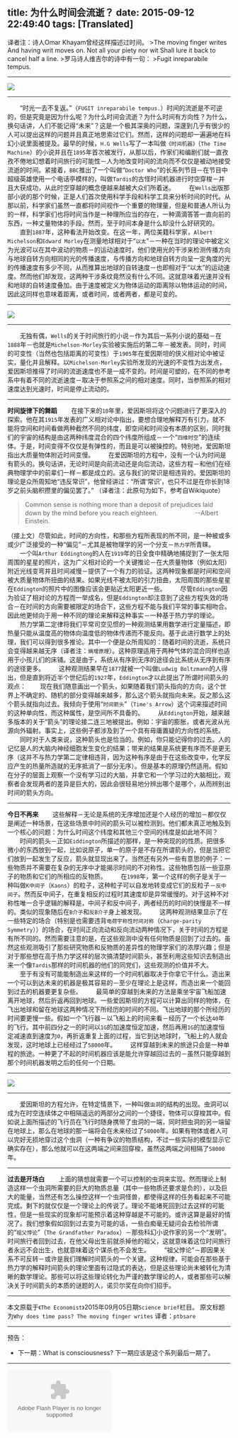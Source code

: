title: 为什么时间会流逝？
date: 2015-09-12 22:49:40
tags: [Translated]
---

<!--为什么时间会流逝？
“时间不能倒流”
在我们《科学之谜》的第五部，我们来探讨一下为什么时间旅行，不同于空间上的移动，是不可逆的。-->
<div id="board"></div>
译者注：诗人Omar Khayam曾经这样描述过时间。
>The moving finger writes
And having writ moves on.
Not all your piety nor wit
Shall lure it back to cancel half a line.
>罗马诗人维吉尔的诗中有一句：
>Fugit inreparabile tempus.

---

![](/img/为什么时间会流逝？/1.jpg)

---

　　“时光一去不复返。”（`FUGIT inreparabile tempus.`）时间的流逝是不可逆的，但是究竟是因为什么呢？为什么时间会流逝？为什么时间有方向性？为什么，换句话讲，人们不能记得“未来”？这是一个极其深奥的问题，深邃到几乎有很少的人可以提出这样的问题并且真正地思索过它们。然而，这样的问题却一遍遍地在科幻小说里面被提及。最早的时候，`H.G Wells`写了一本叫做`《时间机器》`（`The Time Machine`）的小说并且在`1895`年首次被发行，从那以后，作家们和编剧们就一直孜孜不倦地幻想着时间旅行的可能性－人为地改变时间的流向而不仅仅是被动地接受流逝的时间。紧接着，`BBC`推出了一个叫做“`Doctor Who`”的长系列节目－在节目中超级英雄使用一个电话亭模样的，叫做`Tardis`的古怪时间机器进行时空穿梭－并且大获成功，从此时空穿越的概念便越来越被大众们所着迷。
　　在`Wells`出版那部小说的那个时候，正是人们首次使用科学手段和科学工具来分析时间的时代。从那以前，科学家们虽然一直都将时间视作一个重要的物理量，但是和普通人所认为的一样，科学家们也将时间当作是一种理所应当的存在，一种滴滴答答一直向前的东西，一种丈量物体的手段。然而，至于时间本身是什么却没什么好研究的。
　　直到`1887`年，这种看法开始改变。在这一年，两位美籍科学家，`Albert Michelson`和`Edward Morley`在测量地球相对于“`以太`”－一种在当时的理论中被定义为光波可以在其中波动的物质－的运动速度时，他们使用光的干涉来检测传播方向与地球自转方向相同的光的传播速度，与传播方向和地球自转方向呈一定角度的光的传播速度有多少不同，从而推算出地球的自转速度－也即相对于“以太”的运动速度。然而他们却发现，这两种干涉条纹竟然没有什么不同。这就意味着光速并没有和地球的自转速度叠加。由于速度被定义为物体运动的距离除以物体运动的时间，因此这同样也意味着距离，或者时间，或者两者，都是可变的。

---

![](/img/为什么时间会流逝？/2.jpg)

---

　　无独有偶，`Wells`的关于时间旅行的小说－作为其后一系列小说的基础－在`1888`年－也就是`Michelson-Morley`实验被实施后的第二年－被发表。同时，时间的可变性（当然也包括距离的可变性）于`1905`年在爱因斯坦的侠义相对论中被证实，量化并且解释。以`Michelson-Morley`实验所发现的光速的不变性为出发点，爱因斯坦推得了时间的流逝速度也不是一成不变的。时间是可塑的，在不同的参考系中有着不同的流逝速度－取决于参照系之间的相对速度。同时，当参照系的相对速度达到光速时，时间是停止流动的。

---

**时间旋律下的舞蹈**
　　在接下来的`10`年里，爱因斯坦将这个问题进行了更深入的探索。他在其`1915`年发表的广义相对论中指出，要想合理地解释万有引力，就不能将空间和时间看做两种截然不同的纬度，即空间和时间没有本质的区别，同时我们的宇宙的结构是由这两种纬度混合的四个纬度所组成－一个“`四维时空`”的连续体。于是，时间变得不仅仅是有弹性的，而且是可以被操控的。特别地，爱因斯坦指出大质量物体附近时间变慢。
　　在爱因斯坦的方程中，没有一个认为时间是有箭头的。换句话讲，无论时间是向前流动还是向后流动，这些方程－和他们在经典物理学中的前辈们一样－都是成立的。这与我们的常识是相违背的。爱因斯坦的理论是众所周知地“违反常识”，他曾经讲过：“所谓‘常识’，也只不过是在你长到18岁之前头脑积攒里的偏见罢了。”
（译者注：此原句为如下，参考自Wikiquote）

>Common sense is nothing more than a deposit of prejudices laid down by the mind before you reach eighteen.　　　　　　--Albert Einstein.

（接上文）尽管如此，时间的方向性，和那些方程所表现的所不同，是一种被或多或少广泛接受的一种“偏见”－尤其是被物理学的另一个分支－`热力学`所青睐。
　　一个叫`Arthur Eddingtong`的人在`1919`年的日全食中精确地捕捉到了一张太阳周围的星星的照片，这为广义相对论的一个关键推论－在大质量物体（例如太阳）附近光线变弯并且时间减慢－提供了一个有力的验证。这两种现象都是时间和空间被大质量物体所扭曲的结果。如果光线不被太阳的引力扭曲，太阳周围的那些星星在`Eddington`的照片中的图像应该会更贴近太阳更近一些。
　　尽管`Eddington`因为验证了相对论的方程而一举成名，但是`Eddington`却注意到了这些方程失效的场合－在时间的方向需要被限定的场合下，这些方程不能与我们平常的事实相吻合。因此他更倾向于用一种不同的理论来解释这种事实－一种基于热力学的理论。
　　热力学第二定律将我们平常司空见惯的一种观测结果用数学进行定量描述，即热量只能从温度高的物体向温度低的物体传递而不能反向。基于此进行数学上的处理，我们可以得到很多推论。其中一个便是众所周知的：随着时间的流逝，系统只会变得越来越无序（译者注：`熵增原理`）。这种原理适用于两种气体的混合同样也适用于小孩儿们的床铺。这是由于，系统从有序到无序的途径会比系统从无序到有序的途径更多。
　　这种观测结果早在`1877`就被一个叫做`Ludwig Boltzmann`的人得出，但是直到将近半个世纪后的`1927`年，`Eddington`才以此提出了所谓时间箭头的观点：
　　现在我们随意画出一个箭头，如果随着我们箭头指向的方向，这个世界上不确定的、随机的部分变得越来越多，那么这个箭头就指向未来。反之那么这个箭头就指向过去。我倾向于使用“`时间箭头`”（`Time's Arrow`）这个词来描述时间的这种单向性，而这种属性，是空间所不具备的。
　　从`Eddington`开始，越来越多版本的关于“箭头”的理论接二连三地被提出。例如：宇宙的膨胀，或者光波从光源向外辐射。事实上，这些例子都涉及到了一个具有毋庸置疑的方向性的系统。
　　同时对于人类来说，这种箭头也是恰当的。例如，你只能记得你的过去。人的记忆是人的大脑内神经细胞发生变化的结果；带来的结果是系统更有序而不是更无序（这并不与热力学第二定律相违背，因为这种有序是由于在这些改变中，化学反应产生的热量所造就的无序抵消了一部分无序）。但是基本的原理仍然适用。假如在分子的层面上观察一个没有学习过的大脑，并拿它和一个学习过的大脑相比，观察者会发现两者的差异是巨大的，因此会很轻易地分辨出哪个是哪个，从而辨别出时间的箭头方向。

---

**今日不再来**
　　这些解释－无论是系统的无序增加还是个人经历的增加－都仅仅是阐述一种场景，在这些场景中时间的箭头可以被检测到。他们都未真正地触及到一个核心的问题：为什么时间这个纬度和其他三个空间的纬度是如此地不同？
　　时间的箭头－正如`Eiddington`所描述的那样，是一种突现的的性质。把很多微小的东西放到一起，比如说原子，单一的原子是不存在所谓箭头的，但是当把它们放到一起发生了反应，箭头就显现出来了。当然还有另外一些有意思的例子：一些物质并不需要在复杂的无序中才能揭示时间的不对称性。这些物质包括一些亚原子的物质和它们的所相应的反物质。
　　在`1998`年，第一个这样的例子是关于一种叫做`K中间子`（`Kaons`）的粒子，这种粒子可以自发地转变成它们的反粒子－`反中间子`。然而反中间子，在重复相反的过程时其速度却是异常缓慢的。对于这种不对称性唯一合乎逻辑的解释是，中间子和反中间子，两者经历的时间的快慢是不一样的。类似的现象随后在`B介子`和`反B介子`身上被发现。
　　这两种观测结果显示了在一些特定的场合（特别是也需要违背`电荷宇称性时间对称`（`Charge-parity Symmetry`））的场合，在时间正向流动和反向流动两种情况下，关于时间的方程是有所不同的。然而需要注意的是，在这些观测中没有任何物质是回到了过去的。虽然这些观测吸引了那些研究物质和反物质的差异性的物理学家们的浓厚兴趣；但是对于那些想在高于热力学这样的层次搞清楚时间箭头，甚至利用这些知识去制造出来一个像`Tardis`那样的时间机器的他们的同党们，这些观测的价值并不大。
　　至于有没有可能能制造出来这样的一个时间机器取决于你拿它干什么。造出来一个可以到达未来的机器是极其容易的－至少在理论上是这样，而造出来一个能回到过去的机器要更复杂些。
　　最简单的穿越到未来的方法是乘坐宇宙飞船加速离开地球，然后折返再回到地球。一些爱因斯坦的方程可以计算出同样的物体，在飞出地球和留在地球这两种情况下所经历的时间的不同。飞出地球的那个所经历的时间要更慢一些。假如一个飞行器－以飞船上的时间来看－经历了一个长达`40`年的飞行。其中前四分之一的时间以`1G`的加速度恒定加速，然后再用`1G`的加速度恒定减速直到速度为`0`，再折返重复上面的过程，当它到达地球时，飞船上的人就会发现，这时地球上已经经过了`58000`年。
　　这样穿越到未来的旅途只会是一种单程的旅途。一种更了不起的时间机器应该是能允许穿越回过去的－虽然只能穿越到那个时间机器发明之后的任何一个日期。

---

![](/img/为什么时间会流逝？/3.jpg)

---

　　爱因斯坦的方程允许，在特定情景下，一种叫做`虫洞`的结构的出现。虫洞可以成为在时空连续体之中相隔遥远的两部分之间的一个捷径，物体可以穿梭其中。假如说上面所描述的飞行员在飞行时随身携带了虫洞的一端，同时把虫洞的另一端留在地球上，那么在地球的那一端将会在未来经过了`58000`年。如果有物体或者人可以完好无损地穿过这个虫洞（一种有争议的物质结构，不过一些实际的模型显示它确实存在），那么他就可以在这两端之间来回穿梭，虽然这两端之间相隔了`58000`年。

---

**过去是开场白**
　　上面的猜想就需要一个可以控制的虫洞来实现。然而理论上制造这样一个虫洞所需要的巨大的物质总量（其中一些物质还要求是负的），以及巨大的能量，当然还有怎么操控这样一个虫洞怪兽，都使得这样的任务看起来不可能完成。剩下的就仅仅是一个理论上的传说了。理论不能堵死回到过去这样的可能性，但是一些现实的现象却可能预示着这种穿越是不可能的。或许这算是最好的情况了。我们想象假如回到过去变为可能的话，一些白痴毫无疑问会去检验所谓的“`祖父悖论`”（`The Grandfather Paradox`）－那些科幻小说作家的另一个“发明”。时间旅行者回到过去，在他父母出生前就杀掉他的祖父，这就意味着这位时间旅行者永远不会出生，也就意味着这个谋杀也不会发生。
　　“祖父悖论”－即因果关系不可反转－或许是我们理解时间箭头的一个关键。这种规律，可能会在那些基于热力学的解释时间箭头的理论里面有过隐式的表达，但是这些理论尚未被转化为清晰的数学理论。那些可以将这些理论转化为严谨的数学理论的人，或者那些可以解决关于时间箭头的本质的谜题的人，诺贝尔奖在向你们招手。

---

本文原载于`《The Economist》`2015年09月05日期`Science brief`栏目。
原文标题为`Why does time pass? The moving finger writes`
译者：`ptbsare`

---
预告：
* 下一期：What is consciousness?
下一期应该是这个系列最后一期了。

<hr id="hrline">

<p><embed id="xiami" src="http://www.xiami.com/widget/61309602_1769481833,1769481832,_235_140_d90000_333333_1/multiPlayer.swf" type="application/x-shockwave-flash" width="235" height="140" wmode="opaque"></embed></p>

<script type="text/javascript">
var mp3List = [
                'http://link.hhtjim.com/baidu/17703775.mp3',
                
              ];
//http://k007.kiwi6.com/hotlink/87evh29myg/23_lafur_Arnalds_-_Gleypa_okkur.mp3
//http://link.hhtjim.com/baidu/17703193.mp3
//两处修改 chrome 和 on.end不再自动播放
function getMusic(list,src) {             
var len = list.length;
for(var i=0;i<list.length,src != list[i];i++){
}
if (i==(len - 1)){
return list[0];
}else{
return list[i+1];
}
}
function detectFlash() {
        //navigator.mimeTypes是MIME类型，包含插件信息
if(navigator.mimeTypes.length>0){
    //application/x-shockwave-flash是flash插件的名字
var flashAct = navigator.mimeTypes["application/x-shockwave-flash"];
return flashAct != null ? flashAct.enabledPlugin!=null : false;
} else if(self.ActiveXObject) {
try {
new ActiveXObject('ShockwaveFlash.ShockwaveFlash');
return true;
} catch (oError) {
return false;
}
}
}
var dEnableFlash = detectFlash();
var sUserAgent = navigator.userAgent.toLowerCase();
var bIsIpad = sUserAgent.match(/ipad/i) =="ipad";
var bIsIphoneOs = sUserAgent.match(/iphone os/i) == "iphone os";
var bIsAndroid = sUserAgent.match(/android/i) == "android";
var cIsSafari = sUserAgent.match(/version\/([\d.]+).*safari/);
var cIsChrome = sUserAgent.match(/chrome\/([\d.]+)/);
var cIsIE = (sUserAgent.match(/rv:([\d.]+)\) like gecko/))||(sUserAgent.match(/msie ([\d.]+)/));
var board = document.getElementById("board");
if(bIsAndroid || bIsIpad || bIsIphoneOs || (cIsSafari && (!dEnableFlash)) || (cIsChrome) || (cIsIE && (!dEnableFlash)))
{
var xiami = document.getElementById("xiami");
xiami.parentNode.removeChild(xiami);
var hrline = document.getElementById("hrline");
hrline.parentNode.removeChild(hrline);
var e = document.createElement("audio");
e.src = "http://link.hhtjim.com/baidu/17703775.mp3";
e.setAttribute("controls", "controls");
e.setAttribute("autoplay", "autoplay");
if(bIsAndroid){
board.innerHTML ="<strong>Android启用背景音乐：　</strong>";
}else if(bIsIpad){
board.innerHTML ="<strong>iPad启用背景音乐：　</strong>";
}else if(bIsIphoneOs){
board.innerHTML ="<strong>iPhone启用背景音乐：　</strong>";
}else{
board.innerHTML ="<strong>启用背景音乐：　</strong>";
}
var object = board.appendChild(e);
e.play();
}
</script>